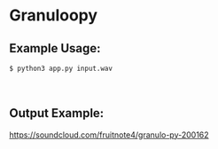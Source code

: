 # Granuloopy

## Example Usage:

```sh
$ python3 app.py input.wav
```

</br>

## Output Example:
https://soundcloud.com/fruitnote4/granulo-py-200162
